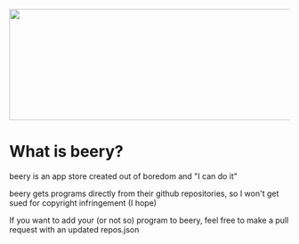 <p align="center">
  <img width="512" height="200" src="https://github.com/user-attachments/assets/5d997da9-a950-47c8-b5ee-45526ff7093c">
</p>

# What is beery?
beery is an app store created out of boredom and "I can do it"

beery gets programs directly from their github repositories, so I won't get sued for copyright infringement (I hope)

If you want to add your (or not so) program to beery, feel free to make a pull request with an updated repos.json
